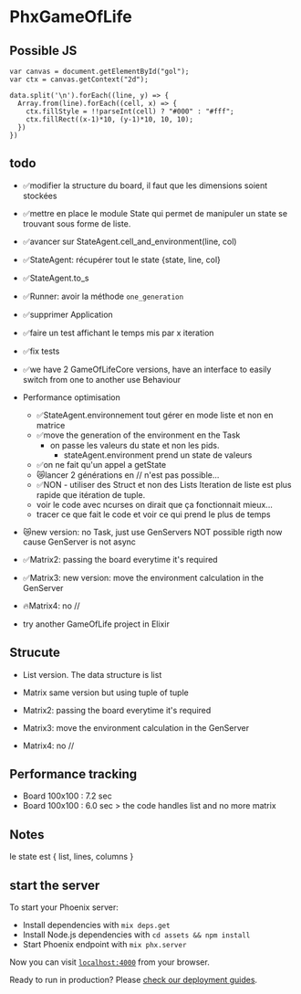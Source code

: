# PhxGameOfLife

## Possible JS
```
var canvas = document.getElementById("gol");
var ctx = canvas.getContext("2d");

data.split('\n').forEach((line, y) => {
  Array.from(line).forEach((cell, x) => {
    ctx.fillStyle = !!parseInt(cell) ? "#000" : "#fff";
    ctx.fillRect((x-1)*10, (y-1)*10, 10, 10);
  })
})
```

## todo

- ✅modifier la structure du board, il faut que les dimensions soient stockées
- ✅mettre en place le module State qui permet de manipuler un state se trouvant sous forme de liste.
- ✅avancer sur StateAgent.cell_and_environment(line, col)
- ✅StateAgent: récupérer tout le state {state, line, col}
- ✅StateAgent.to_s
- ✅Runner: avoir la méthode `one_generation`
- ✅supprimer Application
- ✅faire un test affichant le temps mis par x iteration
- ✅fix tests
- ✅we have 2 GameOfLifeCore versions, have an interface to easily switch from one to another
  use Behaviour

- Performance optimisation
  - ✅StateAgent.environnement tout gérer en mode liste et non en matrice
  - ✅move the generation of the environment en the Task
    - on passe les valeurs du state et non les pids.
      - stateAgent.environment prend un state de valeurs
  - ✅on ne fait qu'un appel a getState
  - 😿lancer 2 générations en // n'est pas possible...
  - ✅NON - utiliser des Struct et non des Lists
    Iteration de liste est plus rapide que itération de tuple.
  - voir le code avec ncurses on dirait que ça fonctionnait mieux...
  - tracer ce que fait le code et voir ce qui prend le plus de temps

- 😿new version: no Task, just use GenServers
    NOT possible rigth now cause GenServer is not async

- ✅Matrix2: passing the board everytime it's required

- ✅Matrix3: new version: move the environment calculation in the GenServer

- 🔥Matrix4: no //

- try another GameOfLife project in Elixir

## Strucute

- List version. The data structure is list

- Matrix same version but using tuple of tuple

- Matrix2: passing the board everytime it's required

- Matrix3: move the environment calculation in the GenServer

- Matrix4: no //

## Performance tracking

- Board 100x100 : 7.2 sec
- Board 100x100 : 6.0 sec > the code handles list and no more matrix

## Notes

le state est
{ list, lines, columns }

## start the server

To start your Phoenix server:

  * Install dependencies with `mix deps.get`
  * Install Node.js dependencies with `cd assets && npm install`
  * Start Phoenix endpoint with `mix phx.server`

Now you can visit [`localhost:4000`](http://localhost:4000) from your browser.

Ready to run in production? Please [check our deployment guides](https://hexdocs.pm/phoenix/deployment.html).
